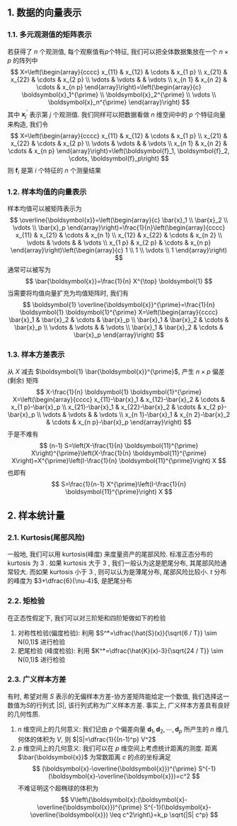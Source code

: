 ## 1. 数据的向量表示
### 1.1. 多元观测值的矩阵表示
若获得了 $n$ 个观测值, 每个观察值有$p$个特征, 我们可以把全体数据集放在一个 $n \times p$ 的阵列中
$$
X=\left(\begin{array}{cccc}
x_{11} & x_{12} & \cdots & x_{1 p} \\
x_{21} & x_{22} & \cdots & x_{2 p} \\
\vdots & \vdots & & \vdots \\
x_{n 1} & x_{n 2} & \cdots & x_{n p}
\end{array}\right)=\left(\begin{array}{c}
\boldsymbol{x}_1^{\prime} \\
\boldsymbol{x}_2^{\prime} \\
\vdots \\
\boldsymbol{x}_n^{\prime}
\end{array}\right)
$$
其中 $\boldsymbol{x}_j^{\prime}$ 表示第 $j$ 个观测值. 我们同样可以把数据看做 $n$ 维空间中的 $p$ 个特征向量来构造, 我们令
$$
X=\left(\begin{array}{cccc}
x_{11} & x_{12} & \cdots & x_{1 p} \\
x_{21} & x_{22} & \cdots & x_{2 p} \\
\vdots & \vdots & & \vdots \\
x_{n 1} & x_{n 2} & \cdots & x_{n p}
\end{array}\right)=\left(\boldsymbol{f}_1, \boldsymbol{f}_2, \cdots, \boldsymbol{f}_p\right)
$$
则 $\boldsymbol{f}_i$ 是第 $i$ 个特征的 $n$ 个测量结果

### 1.2. 样本均值的向量表示
样本均值可以被矩阵表示为
$$
\overline{\boldsymbol{x}}=\left(\begin{array}{c}
\bar{x}_1 \\
\bar{x}_2 \\
\vdots \\
\bar{x}_p
\end{array}\right)=\frac{1}{n}\left(\begin{array}{cccc}
x_{11} & x_{21} & \cdots & x_{n 1} \\
x_{12} & x_{22} & \cdots & x_{n 2} \\
\vdots & \vdots & & \vdots \\
x_{1 p} & x_{2 p} & \cdots & x_{n p}
\end{array}\right)\left(\begin{array}{c}
1 \\
1 \\
\vdots \\
1
\end{array}\right)
$$
通常可以被写为
$$
\bar{\boldsymbol{x}}=\frac{1}{n} X^{\top} \boldsymbol{1}
$$
当需要将均值向量扩充为均值矩阵时, 我们有
$$
\boldsymbol{1} \overline{\boldsymbol{x}}^{\prime}=\frac{1}{n} \boldsymbol{1} \boldsymbol{1}^{\prime} X=\left(\begin{array}{cccc}
\bar{x}_1 & \bar{x}_2 & \cdots & \bar{x}_p \\
\bar{x}_1 & \bar{x}_2 & \cdots & \bar{x}_p \\
\vdots & \vdots & & \vdots \\
\bar{x}_1 & \bar{x}_2 & \cdots & \bar{x}_p
\end{array}\right)
$$

### 1.3. 样本方差表示
从 $X$ 减去 $\boldsymbol{1} \bar{\boldsymbol{x}}^{\prime}$, 产生 $n \times p$ 偏差 (剩余) 矩阵
$$
X-\frac{1}{n} \boldsymbol{1} \boldsymbol{1}^{\prime} X=\left(\begin{array}{cccc}
x_{11}-\bar{x}_1 & x_{12}-\bar{x}_2 & \cdots & x_{1 p}-\bar{x}_p \\
x_{21}-\bar{x}_1 & x_{22}-\bar{x}_2 & \cdots & x_{2 p}-\bar{x}_p \\
\vdots & \vdots & & \vdots \\
x_{n 1}-\bar{x}_1 & x_{n 2}-\bar{x}_2 & \cdots & x_{n p}-\bar{x}_p
\end{array}\right)
$$
于是不难有 
$$
(n-1) S=\left(X-\frac{1}{n} \boldsymbol{11}^{\prime} X\right)^{\prime}\left(X-\frac{1}{n} \boldsymbol{11}^{\prime} X\right)=X^{\prime}\left(I-\frac{1}{n} \boldsymbol{11}^{\prime}\right) X
$$
也即有 
$$
S=\frac{1}{n-1} X^{\prime}\left(I-\frac{1}{n} \boldsymbol{11}^{\prime}\right) X
$$

## 2. 样本统计量
### 2.1. Kurtosis(尾部风险)
一般地, 我们可以用 kurtosis(峰度) 来度量资产的尾部风险. 标准正态分布的 kurtosis 为 3 . 如果 kurtosis 大于 3 , 我们一般认为这是肥尾分布, 其尾部风险通常较大. 而如果 kurtosis 小于 3 , 则可以认为是薄尾分布, 尾部风险比较小. $t$ 分布的峰度为 $3+\dfrac{6}{\nu-4}$,  是肥尾分布

### 2.2. 矩检验
在正态性假定下, 我们可以对三阶矩和四阶矩做如下的检验
1. 对称性检验(偏度检验): 利用 $S^*=\dfrac{\hat{S}(x)}{\sqrt{6 / T}} \sim N(0,1)$ 进行检验
2. 肥尾检验 (峰度检验): 利用 $K^*=\dfrac{\hat{K}(x)-3}{\sqrt{24 / T}} \sim N(0,1)$ 进行检验

### 2.3. 广义样本方差
有时, 希望对用 $S$ 表示的无偏样本方差-协方差矩阵能给定一个数值, 我们选择这一数值为$S$的行列式 $|S|$, 该行列式称为广义样本方差. 事实上, 广义样本方差具有良好的几何性质.
1. $n$ 维空间上的几何意义: 我们记由 $p$ 个偏差向量 $\boldsymbol{d}_1, \boldsymbol{d}_2, \cdots, \boldsymbol{d}_p$ 所产生的 $n$ 维几何体的体积为 $V$, 则 $|S|=\dfrac{1}{(n-1)^p} V^2$
2.  $p$ 维空间上的几何意义: 我们可以在 $p$ 维空间上考虑统计距离的测度. 距离 $\bar{\boldsymbol{x}}$ 为常数距离 $c$ 的点的坐标满足
    $$
    (\boldsymbol{x}-\overline{\boldsymbol{x}})^{\prime} S^{-1}(\boldsymbol{x}-\overline{\boldsymbol{x}})=c^2
    $$
    不难证明这个超椭球的体积为
    $$
    V\left\{\boldsymbol{x}:(\boldsymbol{x}-\overline{\boldsymbol{x}})^{\prime} S^{-1}(\boldsymbol{x}-\overline{\boldsymbol{x}}) \leq c^2\right\}=k_p \sqrt{|S| c^p}
    $$
